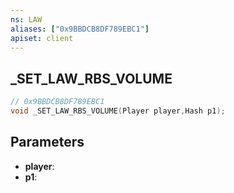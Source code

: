 ```yaml
---
ns: LAW
aliases: ["0x9BBDCB8DF789EBC1"]
apiset: client
---
```

## _SET_LAW_RBS_VOLUME

```c
// 0x9BBDCB8DF789EBC1
void _SET_LAW_RBS_VOLUME(Player player,Hash p1);
```


## Parameters
* **player**:
* **p1**: